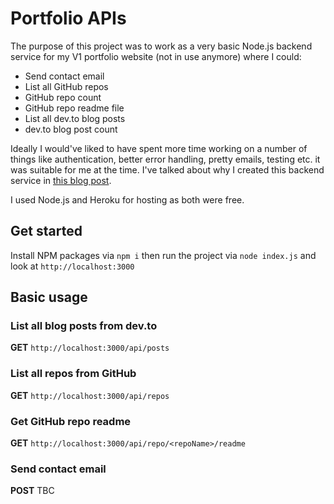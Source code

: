 # Portfolio APIs

The purpose of this project was to work as a very basic Node.js backend service for my V1 portfolio website (not in use anymore) where I could:

* Send contact email
* List all GitHub repos
* GitHub repo count
* GitHub repo readme file
* List all dev.to blog posts
* dev.to blog post count

Ideally I would've liked to have spent more time working on a number of things like authentication, better error handling, pretty emails, testing etc. it was suitable for me at the time. I've talked about why I created this backend service in [this blog post](https://dev.to/lornasw93/why-i-created-a-node-js-back-end-service-for-my-portfolio-site-4062).

I used Node.js and Heroku for hosting as both were free.

## Get started
Install NPM packages via `npm i` then run the project via `node index.js` and look at `http://localhost:3000`

## Basic usage

### List all blog posts from dev.to
**GET** `http://localhost:3000/api/posts`

### List all repos from GitHub
**GET** `http://localhost:3000/api/repos`  

### Get GitHub repo readme
**GET** `http://localhost:3000/api/repo/<repoName>/readme`

### Send contact email
**POST** TBC